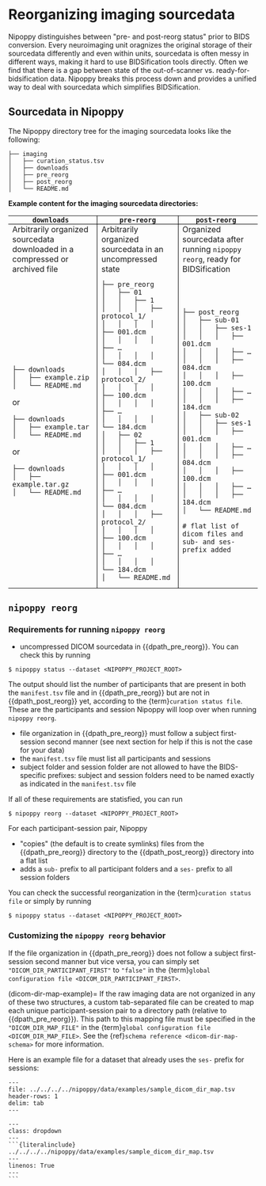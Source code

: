 # Reorganizing imaging sourcedata

Nipoppy distinguishes between "pre- and post-reorg status" prior to BIDS conversion. Every neuroimaging unit oragnizes the original storage of their sourcedata differently and even within units, sourcedata is often messy in different ways, making it hard to use BIDSification tools directly. Often we find that there is a gap between state of the out-of-scanner vs. ready-for-bidsification data. Nipoppy breaks this process down and provides a unified way to deal with sourcedata which simplifies BIDSification.

## Sourcedata in Nipoppy

The Nipoppy directory tree for the imaging sourcedata looks like the following:

```{code-block}
├── imaging
│   ├── curation_status.tsv
│   ├── downloads
│   ├── pre_reorg
│   ├── post_reorg
│   └── README.md
```

**Example content for the imaging sourcedata directories:**

<html>
<head><style>
table {
	border-collapse:collapse;
}
tr {
	border:none;
}
th, td {
	border-collapse:collapse;
	border: 1px solid black;
	padding-top:0;
	padding-bottom:0;
}
.verticalSplitplusBottomLeft {
    border-top:none;
    border-bottom:1px solid black;
    border-left:none;
}
.verticalSplitplusBottomRight {
    border-top:none;
    border-bottom:1px solid black;
    border-right:none;
}
.verticalSplitplusBottomMiddle {
    border-top:none;
    border-bottom:1px solid black;
}
.verticalSplit {
	border-top:none;
	border-bottom:none;
}
.verticalSplit:first-of-type {
	border-left:none;
}
.verticalSplit:last-of-type {
	border-right:none;
}
</style></head>
<body>
<table>
<tr>
<th class="verticalSplitplusBottomLeft"> <b> <code>downloads </code></b></th> <th class="verticalSplitplusBottomMiddle"> <b><code>pre-reorg</code> </b></th> <th class="verticalSplitplusBottomRight"> <b><code>post-reorg </code></b></th>
</tr>
<tr>
<td class="verticalSplit"> Arbitrarily organized sourcedata downloaded in a compressed or archived file </td> <td class="verticalSplit"> Arbitrarily organized sourcedata in an uncompressed state </td> <td class="verticalSplit"> Organized sourcedata after running <code>nipoppy reorg</code>, ready for BIDSification </td>
</tr>
<tr>
<td class="verticalSplit">

```
├── downloads
│   ├── example.zip
│   └── README.md
```

or

```
├── downloads
│   ├── example.tar
│   └── README.md
```

or

```
├── downloads
│   ├── example.tar.gz
│   └── README.md
```


</td>
<td class="verticalSplit">


```
├── pre_reorg
│   ├── 01
│   │   ├── 1
│   │   │   ├── protocol_1/
│   │   │   │   ├── 001.dcm
│   │   │   │   ├── …
│   │   │   │   └── 084.dcm
│   │   │   ├── protocol_2/
│   │   │   │   ├── 100.dcm
│   │   │   │   ├── …
│   │   │   │   └── 184.dcm
│   ├── 02
│   │   ├── 1
│   │   │   ├── protocol_1/
│   │   │   │   ├── 001.dcm
│   │   │   │   ├── …
│   │   │   │   └── 084.dcm
│   │   │   ├── protocol_2/
│   │   │   │   ├── 100.dcm
│   │   │   │   ├── …
│   │   │   │   └── 184.dcm
│   └── README.md
```


</td>
<td class="verticalSplit">


```
├── post_reorg
│   ├── sub-01
│   │   ├── ses-1
│   │   │   ├── 001.dcm
│   │   │   ├── …
│   │   │   ├── 084.dcm
│   │   │   ├── 100.dcm
│   │   │   ├── …
│   │   │   ├── 184.dcm
│   ├── sub-02
│   │   ├── ses-1
│   │   │   ├── 001.dcm
│   │   │   ├── …
│   │   │   ├── 084.dcm
│   │   │   ├── 100.dcm
│   │   │   ├── …
│   │   │   ├── 184.dcm
│   └── README.md

# flat list of dicom files and
sub- and ses- prefix added
```


</td>
</table>
</body>
</html>

## `nipoppy reorg`

### Requirements for running `nipoppy reorg`

- uncompressed DICOM sourcedata in {{dpath_pre_reorg}}. You can check this by running

```console
$ nipoppy status --dataset <NIPOPPY_PROJECT_ROOT>
```

The output should list the number of participants that are present in both the `manifest.tsv` file and in {{dpath_pre_reorg}} but are not in {{dpath_post_reorg}} yet, according to the {term}`curation status file`. These are the participants and session Nipoppy will loop over when running `nipoppy reorg`.  

- file organization in {{dpath_pre_reorg}} must follow a subject first-session second manner (see next section for help if this is not the case for your data)
- the `manifest.tsv` file must list all participants and sessions
- subject folder and session folder are not allowed to have the BIDS-specific prefixes: subject and session folders need to be named exactly as indicated in the `manifest.tsv` file

If all of these requirements are statisfied, you can run

```console
$ nipoppy reorg --dataset <NIPOPPY_PROJECT_ROOT>
```

For each participant-session pair, Nipoppy
- "copies" (the default is to create symlinks) files from the {{dpath_pre_reorg}} directory to the {{dpath_post_reorg}} directory into a flat list
- adds a `sub-` prefix to all participant folders and a `ses-` prefix to all session folders

You can check the successful reorganization in the {term}`curation status file` or simply by running

```console
$ nipoppy status --dataset <NIPOPPY_PROJECT_ROOT>
```

### Customizing the `nipoppy reorg` behavior

If the file organization in {{dpath_pre_reorg}} does not follow a subject first-session second manner but vice versa, you can simply set `"DICOM_DIR_PARTICIPANT_FIRST"` to `"false"` in the {term}`global configuration file <DICOM_DIR_PARTICIPANT_FIRST>`. 

(dicom-dir-map-example)=
If the raw imaging data are not organized in any of these two structures, a custom tab-separated file can be created to map each unique participant-session pair to a directory path (relative to {{dpath_pre_reorg}}). This path to this mapping file must be specified in the `"DICOM_DIR_MAP_FILE"` in the {term}`global configuration file <DICOM_DIR_MAP_FILE>`. See the {ref}`schema reference <dicom-dir-map-schema>` for more information.

Here is an example file for a dataset that already uses the `ses-` prefix for sessions:

```{csv-table}
---
file: ../../../../nipoppy/data/examples/sample_dicom_dir_map.tsv
header-rows: 1
delim: tab
---
```

````{admonition} Raw content of the example DICOM directory mapping file
---
class: dropdown
---
```{literalinclude} ../../../../nipoppy/data/examples/sample_dicom_dir_map.tsv
---
linenos: True
---
```
````
